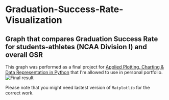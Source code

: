 # Graduation-Success-Rate-Visualization
## Graph that compares Graduation Success Rate for students-athletes (NCAA Division I) and overall GSR

This graph was performed as a final project for [Applied Plotting, Charting & Data Representation in Python](https://www.coursera.org/account/accomplishments/certificate/DAEJPA2SCW9Y) that I'm allowed to use in personal portfolio.
![Final result](https://i.imgur.com/mLKW3Qd.gif)

Please note that you might need lastest version of `Matplotlib` for the correct work.
